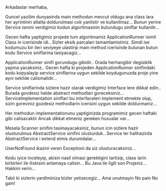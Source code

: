  Arkadaslar merhaba,
 
Guncel yazilim dunyasinda main methodun mevcut oldugu ana class lara 
her ayrintinin altalta doldurulmasi cok yanlistir ve kullanilmaz... Bunun
yerine Service ismini verdigimiz kodun algoritmasinin bulundugu 
siniflar kullanilir...

Gecen hafta yaptigimiz projede tum algoritmamiz ApplicationRunner 
isimli Class in icerisinde idi.. Sizler eksik parcalari tamamlamistiniz.
Simdi ise kodumuzu bir ileri seviyeye ulastirip main method icerisinde bulunan 
butun kodu Service siniflarina tasiyacagiz...

ApplicationRunner sinifi gorundugu gibidir.. Orada herhangibir degisiklik yapma
yacaksiniz.. Gecen hafta ki projeden ApplicationRunner sinifindaki kodu kopyalayip
service siniflarina uygun sekilde koydugunuzda proje yine ayni sekilde calismalidir...

Service siniflarinda sizlere hazir olarak verdigimiz Interface lere dikkat 
edin.. Burada govdesiz halde abstract methodlari goreceksiniz... 
ServiceImplementation siniflari bu interfaceleri implement etmekte olup, sizin
goreviniz gozdesiz methodlarin icerisini uygun sekilde doldurmaniz...

Her methodun implementationunu yaptiginizda programimiz gecen haftaki gibi calisacaktir
Ancak dikkat etmeniz gereken hususlar var...

Mesela Scanner sinifini tasimayacaksiniz, bunun icin sizlere hazir
olusturulmus AbstractService sinifini olusturduk...Service ler halihazirda
AbstractService i extend etmis durumdalar...

UserNotFound ikazini veren Exceptioni da siz olusturacaksiniz...

Kodu iyice inceleyip, akisin nasil olmasi gerektigini tartisip, class larin birbirleri ile 
iliskisini anlamaya calisin... Bu Java ile ilgili son Projeniz... Hakkini verin...

Tabii ki sizlerin yardiminiza bizler yetisecegiz... Ama unutmayin No pain No gain!

